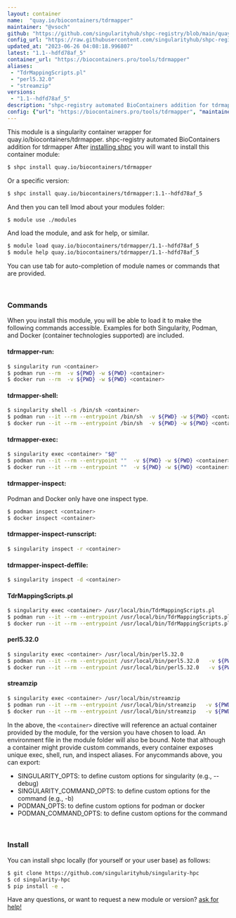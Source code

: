 ```yaml
---
layout: container
name:  "quay.io/biocontainers/tdrmapper"
maintainer: "@vsoch"
github: "https://github.com/singularityhub/shpc-registry/blob/main/quay.io/biocontainers/tdrmapper/container.yaml"
config_url: "https://raw.githubusercontent.com/singularityhub/shpc-registry/main/quay.io/biocontainers/tdrmapper/container.yaml"
updated_at: "2023-06-26 04:08:18.996807"
latest: "1.1--hdfd78af_5"
container_url: "https://biocontainers.pro/tools/tdrmapper"
aliases:
 - "TdrMappingScripts.pl"
 - "perl5.32.0"
 - "streamzip"
versions:
 - "1.1--hdfd78af_5"
description: "shpc-registry automated BioContainers addition for tdrmapper"
config: {"url": "https://biocontainers.pro/tools/tdrmapper", "maintainer": "@vsoch", "description": "shpc-registry automated BioContainers addition for tdrmapper", "latest": {"1.1--hdfd78af_5": "sha256:63d40fc465e3c2aa37677ddedc0ada4e9fbae29b1893ab652d55fc403f519733"}, "tags": {"1.1--hdfd78af_5": "sha256:63d40fc465e3c2aa37677ddedc0ada4e9fbae29b1893ab652d55fc403f519733"}, "docker": "quay.io/biocontainers/tdrmapper", "aliases": {"TdrMappingScripts.pl": "/usr/local/bin/TdrMappingScripts.pl", "perl5.32.0": "/usr/local/bin/perl5.32.0", "streamzip": "/usr/local/bin/streamzip"}}
---
```


This module is a singularity container wrapper for quay.io/biocontainers/tdrmapper.
shpc-registry automated BioContainers addition for tdrmapper
After [installing shpc](#install) you will want to install this container module:


```bash
$ shpc install quay.io/biocontainers/tdrmapper
```

Or a specific version:

```bash
$ shpc install quay.io/biocontainers/tdrmapper:1.1--hdfd78af_5
```

And then you can tell lmod about your modules folder:

```bash
$ module use ./modules
```

And load the module, and ask for help, or similar.

```bash
$ module load quay.io/biocontainers/tdrmapper/1.1--hdfd78af_5
$ module help quay.io/biocontainers/tdrmapper/1.1--hdfd78af_5
```

You can use tab for auto-completion of module names or commands that are provided.

<br>

### Commands

When you install this module, you will be able to load it to make the following commands accessible.
Examples for both Singularity, Podman, and Docker (container technologies supported) are included.

#### tdrmapper-run:

```bash
$ singularity run <container>
$ podman run --rm  -v ${PWD} -w ${PWD} <container>
$ docker run --rm  -v ${PWD} -w ${PWD} <container>
```

#### tdrmapper-shell:

```bash
$ singularity shell -s /bin/sh <container>
$ podman run --it --rm --entrypoint /bin/sh  -v ${PWD} -w ${PWD} <container>
$ docker run --it --rm --entrypoint /bin/sh  -v ${PWD} -w ${PWD} <container>
```

#### tdrmapper-exec:

```bash
$ singularity exec <container> "$@"
$ podman run --it --rm --entrypoint ""  -v ${PWD} -w ${PWD} <container> "$@"
$ docker run --it --rm --entrypoint ""  -v ${PWD} -w ${PWD} <container> "$@"
```

#### tdrmapper-inspect:

Podman and Docker only have one inspect type.

```bash
$ podman inspect <container>
$ docker inspect <container>
```

#### tdrmapper-inspect-runscript:

```bash
$ singularity inspect -r <container>
```

#### tdrmapper-inspect-deffile:

```bash
$ singularity inspect -d <container>
```


#### TdrMappingScripts.pl

```bash
$ singularity exec <container> /usr/local/bin/TdrMappingScripts.pl
$ podman run --it --rm --entrypoint /usr/local/bin/TdrMappingScripts.pl   -v ${PWD} -w ${PWD} <container> -c " $@"
$ docker run --it --rm --entrypoint /usr/local/bin/TdrMappingScripts.pl   -v ${PWD} -w ${PWD} <container> -c " $@"
```


#### perl5.32.0

```bash
$ singularity exec <container> /usr/local/bin/perl5.32.0
$ podman run --it --rm --entrypoint /usr/local/bin/perl5.32.0   -v ${PWD} -w ${PWD} <container> -c " $@"
$ docker run --it --rm --entrypoint /usr/local/bin/perl5.32.0   -v ${PWD} -w ${PWD} <container> -c " $@"
```


#### streamzip

```bash
$ singularity exec <container> /usr/local/bin/streamzip
$ podman run --it --rm --entrypoint /usr/local/bin/streamzip   -v ${PWD} -w ${PWD} <container> -c " $@"
$ docker run --it --rm --entrypoint /usr/local/bin/streamzip   -v ${PWD} -w ${PWD} <container> -c " $@"
```



In the above, the `<container>` directive will reference an actual container provided
by the module, for the version you have chosen to load. An environment file in the
module folder will also be bound. Note that although a container
might provide custom commands, every container exposes unique exec, shell, run, and
inspect aliases. For anycommands above, you can export:

 - SINGULARITY_OPTS: to define custom options for singularity (e.g., --debug)
 - SINGULARITY_COMMAND_OPTS: to define custom options for the command (e.g., -b)
 - PODMAN_OPTS: to define custom options for podman or docker
 - PODMAN_COMMAND_OPTS: to define custom options for the command

<br>

### Install

You can install shpc locally (for yourself or your user base) as follows:

```bash
$ git clone https://github.com/singularityhub/singularity-hpc
$ cd singularity-hpc
$ pip install -e .
```

Have any questions, or want to request a new module or version? [ask for help!](https://github.com/singularityhub/singularity-hpc/issues)
